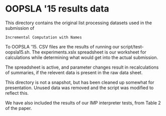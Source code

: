 OOPSLA '15 results data
=======================

This directory contains the original list processing 
datasets used in the submission of
  
    Incremental Computation with Names

To OOPSLA '15. CSV files are the results of running
our script/test-oopsla15.sh. The experiments.xslx
spreadsheet is our worksheet for calculations while
determining what would get into the actual submission.

The spreadsheet is active, and parameter changes result
in recalculations of summaries, if the relevent data is
present in the raw data sheet.

This directory is not a snapshot, but has been cleaned
up somewhat for presentation. Unused data was removed
and the script was modified to reflect this.

We have also included the results of our IMP interpreter
tests, from Table 2 of the paper.